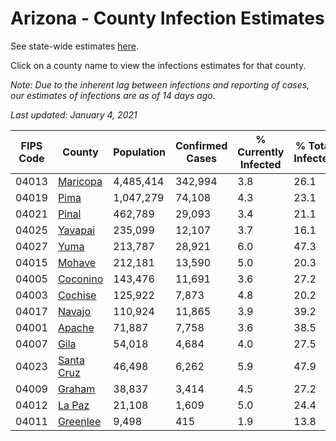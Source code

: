 # Arizona - County Infection Estimates

See state-wide estimates [here](/infections/us-az).

Click on a county name to view the infections estimates for that county.

*Note: Due to the inherent lag between infections and reporting of cases, our estimates of infections are as of 14 days ago.*

*Last updated: January 4, 2021*

|   FIPS Code |                   County |   Population |   Confirmed Cases |   % Currently Infected |   % Total Infected |
|-------------|--------------------------|--------------|-------------------|------------------------|--------------------|
|       04013 |     [Maricopa](maricopa) |    4,485,414 |           342,994 |                    3.8 |               26.1 |
|       04019 |             [Pima](pima) |    1,047,279 |            74,108 |                    4.3 |               23.1 |
|       04021 |           [Pinal](pinal) |      462,789 |            29,093 |                    3.4 |               21.1 |
|       04025 |       [Yavapai](yavapai) |      235,099 |            12,107 |                    3.7 |               16.1 |
|       04027 |             [Yuma](yuma) |      213,787 |            28,921 |                    6.0 |               47.3 |
|       04015 |         [Mohave](mohave) |      212,181 |            13,590 |                    5.0 |               20.3 |
|       04005 |     [Coconino](coconino) |      143,476 |            11,691 |                    3.6 |               27.2 |
|       04003 |       [Cochise](cochise) |      125,922 |             7,873 |                    4.8 |               20.2 |
|       04017 |         [Navajo](navajo) |      110,924 |            11,865 |                    3.9 |               39.2 |
|       04001 |         [Apache](apache) |       71,887 |             7,758 |                    3.6 |               38.5 |
|       04007 |             [Gila](gila) |       54,018 |             4,684 |                    4.0 |               27.5 |
|       04023 | [Santa Cruz](santa-cruz) |       46,498 |             6,262 |                    5.9 |               47.9 |
|       04009 |         [Graham](graham) |       38,837 |             3,414 |                    4.5 |               27.2 |
|       04012 |         [La Paz](la-paz) |       21,108 |             1,609 |                    5.0 |               24.4 |
|       04011 |     [Greenlee](greenlee) |        9,498 |               415 |                    1.9 |               13.8 |